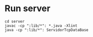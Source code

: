 # Run server

```shell
cd server
javac -cp ":lib/*": *.java -Xlint
java -cp ":lib/*": ServidorTcpDataBase

```